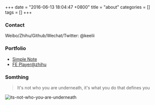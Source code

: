 +++
date = "2016-06-13 18:04:47 +0800"
title = "about"
categories = []
tags = []
+++

### Contact

Weibo/Zhihu/Github/Wechat/Twitter: @keelii

### Portfolio

* [Simple Note](https://note.crazy4code.com/notes)
* [FE Player@zhihu](https://zhuanlan.zhihu.com/fe-player)

### Somthing

> It's not who you are underneath, it's what you do that defines you

![its-not-who-you-are-underneath](https://cloud.githubusercontent.com/assets/458894/16028581/3ab00498-3213-11e6-9b50-158fb84ed156.jpg)

